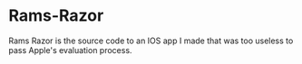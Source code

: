 Rams-Razor
==========

Rams Razor is the source code to an IOS app I made that was too useless to pass Apple's evaluation process.
